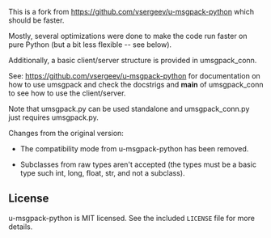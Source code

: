 This is a fork from https://github.com/vsergeev/u-msgpack-python which should be faster.

Mostly, several optimizations were done to make the code run faster on pure Python (but a bit less
flexible -- see below).

Additionally, a basic client/server structure is provided in umsgpack_conn.

See: https://github.com/vsergeev/u-msgpack-python for documentation on how to use umsgpack and
check the docstrigs and __main__ of umsgpack_conn to see how to use the client/server.

Note that umsgpack.py can be used standalone and umsgpack_conn.py just requires umsgpack.py.

Changes from the original version:

- The compatibility mode from u-msgpack-python has been removed.

- Subclasses from raw types aren't accepted (the types must be a basic type
  such int, long, float, str, and not a subclass).

## License

u-msgpack-python is MIT licensed. See the included `LICENSE` file for more details.

